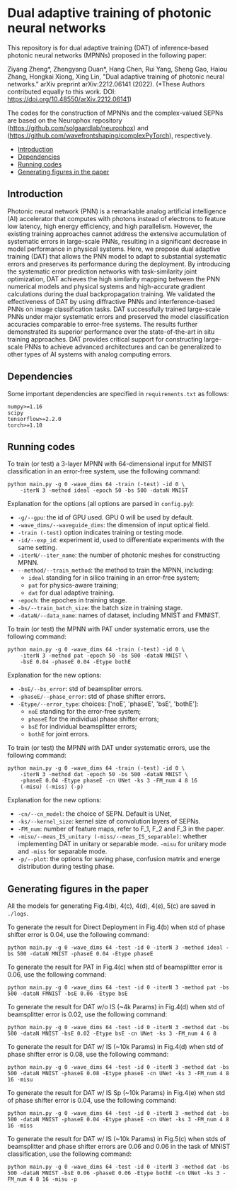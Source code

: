 # Dual adaptive training of photonic neural networks
This repository is for dual adaptive training (DAT) of inference-based photonic neural networks (MPNNs) proposed in the following paper:

Ziyang Zheng*, Zhengyang Duan*, Hang Chen, Rui Yang, Sheng Gao, Haiou Zhang, Hongkai Xiong, Xing Lin, "Dual adaptive training of photonic neural networks." arXiv preprint arXiv:2212.06141 (2022). (*These Authors contributed equally to this work. DOI: https://doi.org/10.48550/arXiv.2212.06141)

The codes for the construction of MPNNs and the complex-valued SEPNs are based on the Neurophox repository (https://github.com/solgaardlab/neurophox) and (https://github.com/wavefrontshaping/complexPyTorch), respectively.

<!-- vim-markdown-toc GFM -->

* [Introduction](#introduction)
* [Dependencies](#dependencies)
* [Running codes](#running-codes)
* [Generating figures in the paper](#generating-figures-in-the-paper)

<!-- vim-markdown-toc -->

## Introduction
Photonic neural network (PNN) is a remarkable analog artificial intelligence (AI) accelerator that computes with photons instead of electrons to feature low latency, high energy efficiency, and high parallelism. However, the existing training approaches cannot address the extensive accumulation of systematic errors in large-scale PNNs, resulting in a significant decrease in model performance in physical systems. Here, we propose dual adaptive training (DAT) that allows the PNN model to adapt to substantial systematic errors and preserves its performance during the deployment. By introducing the systematic error prediction networks with task-similarity joint optimization, DAT achieves the high similarity mapping between the PNN numerical models and physical systems and high-accurate gradient calculations during the dual backpropagation training. We validated the effectiveness of DAT by using diffractive PNNs and interference-based PNNs on image classification tasks. DAT successfully trained large-scale PNNs under major systematic errors and preserved the model classification accuracies comparable to error-free systems. The results further demonstrated its superior performance over the state-of-the-art in situ training approaches. DAT provides critical support for constructing large-scale PNNs to achieve advanced architectures and can be generalized to other types of AI systems with analog computing errors.

## Dependencies
Some important dependencies are specified in `requirements.txt` as follows:
```text
numpy>=1.16
scipy
tensorflow>=2.2.0
torch>=1.10
```

## Running codes

To train (or test) a 3-layer MPNN with 64-dimensional input for MNIST classification in an error-free system, use the following command:
```
python main.py -g 0 -wave_dims 64 -train (-test) -id 0 \
    -iterN 3 -method ideal -epoch 50 -bs 500 -dataN MNIST 
```

Explanation for the options (all options are parsed in `config.py`):
* `-g/--gpu`: the id of GPU used. GPU 0 will be used by default.
* `-wave_dims/--waveguide_dims`: the dimension of input optical field.
* `-train (-test)` option indicates training or testing mode. 
* `-id/--exp_id`: experiment id, used to differentiate experiments with the same setting.
* `-iterN/--iter_name`: the number of photonic meshes for constructing MPNN.
* `--method/--train_method`: the method to train the MPNN, including:
  * `ideal` standing for in silico training in an error-free system;
  * `pat` for physics-aware training;
  * `dat` for dual adaptive training.
* `-epoch`: the epoches in training stage.
* `-bs/--train_batch_size`: the batch size in training stage.
* `-dataN/--data_name`: names of dataset, including MNIST and FMNIST.


To train (or test) the MPNN with PAT under systematic errors, use the following command:
```
python main.py -g 0 -wave_dims 64 -train (-test) -id 0 \
    -iterN 3 -method pat -epoch 50 -bs 500 -dataN MNIST \
    -bsE 0.04 -phaseE 0.04 -Etype bothE 
```

Explanation for the new options:
* `-bsE/--bs_error`: std of beamspliter errors.
* `-phaseE/--phase_error`: std of phase shifter errors.
* `-Etype/--error_type`: choices: ['noE', 'phaseE', 'bsE', 'bothE']: 
  * `noE` standing for the error-free system;
  * `phaseE` for the individual phase shifter errors;
  * `bsE` for individual beamsplitter errors;
  * `bothE` for joint errors.

To train (or test) the MPNN with DAT under systematic errors, use the following command:
```
python main.py -g 0 -wave_dims 64 -train (-test) -id 0 \
    -iterN 3 -method dat -epoch 50 -bs 500 -dataN MNIST \
    -phaseE 0.04 -Etype phaseE -cn UNet -ks 3 -FM_num 4 8 16 
    (-misu) (-miss) (-p)
```
Explanation for the new options:
* `-cn/--cn_model`: the choice of SEPN. Default is UNet,
* `-ks/--kernel_size`: kernel size of convolution layers of SEPNs.
* `-FM_num`: number of feature maps, refer to F_1, F_2 and F_3 in the paper.
* `-misu/--meas_IS_unitary (-miss/--meas_IS_separable)`: whether implementing DAT in unitary or separable mode. `-misu` for unitary mode and `-miss` for separable mode.
* `-p/--plot`: the options for saving phase, confusion matrix and energe distribution during testing phase.

##  Generating figures in the paper

All the models for generating Fig.4(b), 4(c), 4(d), 4(e), 5(c) are saved in `./logs`.

To generate the result for Direct Deployment in Fig.4(b) when std of phase shifter error is 0.04, use the following command:

```
python main.py -g 0 -wave_dims 64 -test -id 0 -iterN 3 -method ideal -bs 500 -dataN MNIST -phaseE 0.04 -Etype phaseE 
```

To generate the result for PAT in Fig.4(c) when std of beamsplitter error is 0.06, use the following command:

```
python main.py -g 0 -wave_dims 64 -test -id 0 -iterN 3 -method pat -bs 500 -dataN FMNIST -bsE 0.06 -Etype bsE 
```

To generate the result for DAT w/o IS (~4k Params) in Fig.4(d) when std of beamsplitter error is 0.02, use the following command:

```
python main.py -g 0 -wave_dims 64 -test -id 0 -iterN 3 -method dat -bs 500 -dataN MNIST -bsE 0.02 -Etype bsE -cn UNet -ks 3 -FM_num 4 6 8
```

To generate the result for DAT w/ IS (~10k Params) in Fig.4(d) when std of phase shifter error is 0.08, use the following command:

```
python main.py -g 0 -wave_dims 64 -test -id 0 -iterN 3 -method dat -bs 500 -dataN MNIST -phaseE 0.08 -Etype phaseE -cn UNet -ks 3 -FM_num 4 8 16 -misu
```

To generate the result for DAT w/ IS Sp (~10k Params) in Fig.4(e) when std of phase shifter error is 0.04, use the following command:

```
python main.py -g 0 -wave_dims 64 -test -id 0 -iterN 3 -method dat -bs 500 -dataN MNIST -phaseE 0.04 -Etype phaseE -cn UNet -ks 3 -FM_num 4 8 16 -miss
```

To generate the result for DAT w/ IS (~10k Params) in Fig.5(c) when stds of beamsplitter and phase shifter errors are 0.06 and 0.06 in the task of MNIST classification, use the following command:

```
python main.py -g 0 -wave_dims 64 -test -id 0 -iterN 3 -method dat -bs 500 -dataN MNIST -bsE 0.06 -phaseE 0.06 -Etype bothE -cn UNet -ks 3 -FM_num 4 8 16 -misu -p
```
